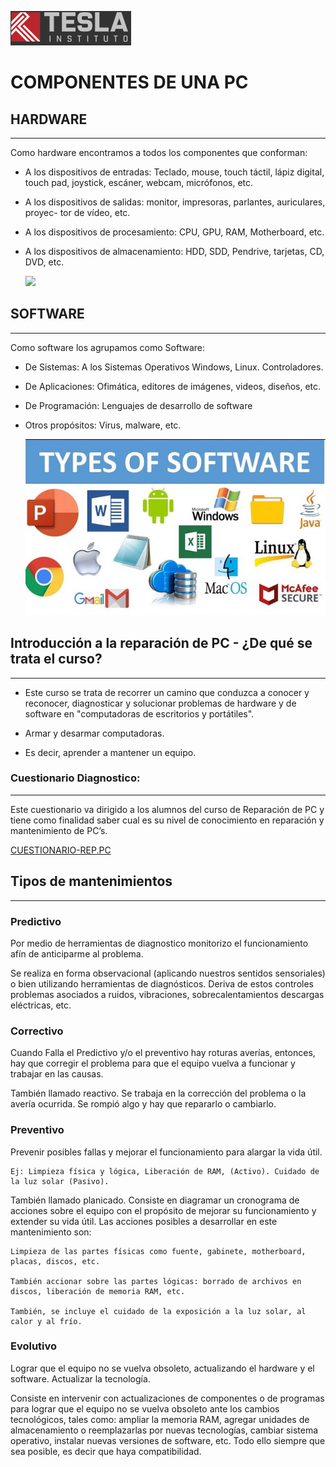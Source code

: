 ![](imagesClass1\LogoTesla.png)

# COMPONENTES DE UNA PC

## HARDWARE
---

Como hardware encontramos a todos los componentes que conforman:

* A los dispositivos de entradas: Teclado, mouse, touch táctil, lápiz digital, touch
pad, joystick, escáner, webcam, micrófonos, etc.

* A los dispositivos de salidas: monitor, impresoras, parlantes, auriculares, proyec-
tor de vídeo, etc.

* A los dispositivos de procesamiento: CPU, GPU, RAM, Motherboard, etc.

* A los dispositivos de almacenamiento: HDD, SDD, Pendrive, tarjetas, CD, DVD, etc.

    ![](https://www.ejemplode.com/images/uploads/informatica/hardware.jpg)

## SOFTWARE 
---

Como software los agrupamos como Software:

* De Sistemas: A los Sistemas Operativos Windows, Linux. Controladores.

* De Aplicaciones: Ofimática, editores de imágenes, videos, diseños, etc.

* De Programación: Lenguajes de desarrollo de software

* Otros propósitos: Virus, malware, etc.

    ![](imagesClass1\SOFTWARE2.jpg)

## Introducción a la reparación de PC - ¿De qué se trata el curso?
---


* Este curso se trata de recorrer un camino que conduzca a conocer y reconocer, diagnosticar y solucionar problemas de hardware y de software en "computadoras de escritorios y portátiles".

* Armar y desarmar computadoras.

* Es decir, aprender a mantener un equipo.



### **Cuestionario Diagnostico:**
---

Este cuestionario va dirigido a los alumnos del curso de Reparación de PC y tiene como finalidad saber cual es su nivel de conocimiento en reparación y mantenimiento de PC’s.

[CUESTIONARIO-REP.PC](https://docs.google.com/forms/d/1KPL0YnewlPtUeREWkJInXpxiRxX6RXwNIu4urPCfEo4/viewform?chromeless=1&edit_requested=true)

## Tipos de mantenimientos
---

### **Predictivo**

Por medio de herramientas de diagnostico monitorizo el funcionamiento afín de anticiparme al problema.

Se realiza en forma observacional (aplicando nuestros sentidos sensoriales) o bien utilizando herramientas de diagnósticos. Deriva de estos controles problemas asociados a ruidos, vibraciones, sobrecalentamientos descargas eléctricas, etc.

### **Correctivo**

Cuando Falla el Predictivo y/o el preventivo hay roturas averías, entonces, hay que corregir el problema para que el equipo vuelva a funcionar y trabajar en las causas.

También llamado reactivo. Se trabaja en la corrección del problema o la avería ocurrida. Se rompió algo y hay que repararlo o cambiarlo.

### **Preventivo**

Prevenir posibles fallas y mejorar el funcionamiento para alargar la vida útil.

    Ej: Limpieza física y lógica, Liberación de RAM, (Activo). Cuidado de la luz solar (Pasivo).

También llamado planicado. Consiste en diagramar un cronograma de acciones sobre el equipo con el propósito de mejorar su funcionamiento y extender su vida útil. Las acciones posibles a desarrollar en este mantenimiento son: 

    Limpieza de las partes físicas como fuente, gabinete, motherboard, placas, discos, etc. 

    También accionar sobre las partes lógicas: borrado de archivos en discos, liberación de memoria RAM, etc. 

    También, se incluye el cuidado de la exposición a la luz solar, al calor y al frío.

### **Evolutivo**

Lograr que el equipo no se vuelva obsoleto, actualizando el hardware y el software. Actualizar la tecnología.

Consiste en intervenir con actualizaciones de componentes o de programas para lograr que el equipo no se vuelva obsoleto ante los cambios tecnológicos, tales como: ampliar la memoria RAM, agregar unidades de almacenamiento o reemplazarlas por nuevas tecnologías, cambiar sistema operativo, instalar nuevas versiones de software, etc. Todo ello siempre que sea posible, es decir que haya compatibilidad.

